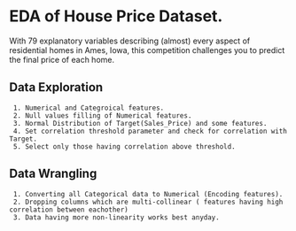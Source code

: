 # EDA of House Price Dataset.

With 79 explanatory variables describing (almost) every aspect of residential homes in Ames, Iowa, this competition challenges you to predict the final price of each home.

## Data Exploration
     1. Numerical and Categroical features.
     2. Null values filling of Numerical features.
     3. Normal Distribution of Target(Sales_Price) and some features.
     4. Set correlation threshold parameter and check for correlation with Target.
     5. Select only those having correlation above threshold.
     
     
## Data Wrangling
     1. Converting all Categorical data to Numerical (Encoding features).
     2. Dropping columns which are multi-collinear ( features having high correlation between eachother)
     3. Data having more non-linearity works best anyday.

